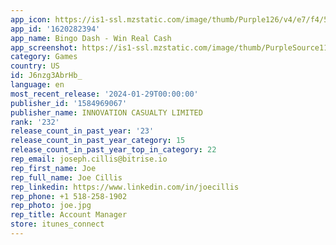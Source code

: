 ```yaml
---
app_icon: https://is1-ssl.mzstatic.com/image/thumb/Purple126/v4/e7/f4/50/e7f45093-a923-9d98-b5fb-45a5fc22be2a/AppIcon-0-0-1x_U007emarketing-0-5-0-85-220.png/1024x1024bb.png
app_id: '1620282394'
app_name: Bingo Dash - Win Real Cash
app_screenshot: https://is1-ssl.mzstatic.com/image/thumb/PurpleSource116/v4/41/39/cc/4139cc8c-912d-a1d0-4018-88d138b9d47b/e6fc05b9-b77e-495f-b5fe-a6bef6246a73_IBG__U4e94_U56fe_Uff082688_Uff0901.jpg/1242x2688bb.png
category: Games
country: US
id: J6nzg3AbrHb_
language: en
most_recent_release: '2024-01-29T00:00:00'
publisher_id: '1584969067'
publisher_name: INNOVATION CASUALTY LIMITED
rank: '232'
release_count_in_past_year: '23'
release_count_in_past_year_category: 15
release_count_in_past_year_top_in_category: 22
rep_email: joseph.cillis@bitrise.io
rep_first_name: Joe
rep_full_name: Joe Cillis
rep_linkedin: https://www.linkedin.com/in/joecillis
rep_phone: +1 518-258-1902
rep_photo: joe.jpg
rep_title: Account Manager
store: itunes_connect
---
```

